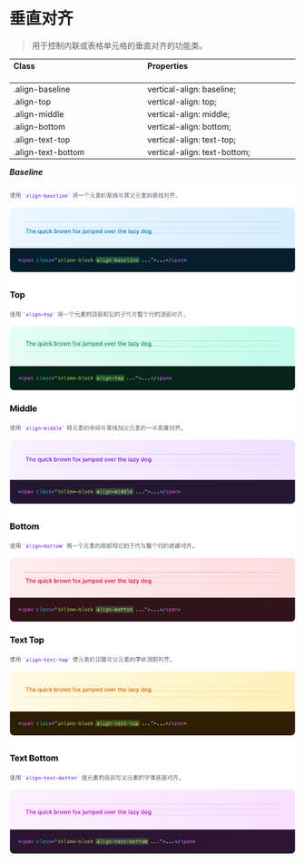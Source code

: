 # 垂直对齐

> 用于控制内联或表格单元格的垂直对齐的功能类。

| Class<img width=200/> | Properties<img width=200/> |
| :------ | :------ |
| .align-baseline | vertical-align: baseline; |
| .align-top | vertical-align: top; |
| .align-middle | vertical-align: middle; |
| .align-bottom | vertical-align: bottom; |
| .align-text-top | vertical-align: text-top; |
| .align-text-bottom | vertical-align: text-bottom; |

***Baseline***

<img src="../css/assets/7521617344205_.pic_hd.jpg">

<img src="../css/assets/7531617344269_.pic_hd.jpg">

<img src="../css/assets/7541617344312_.pic_hd.jpg">
